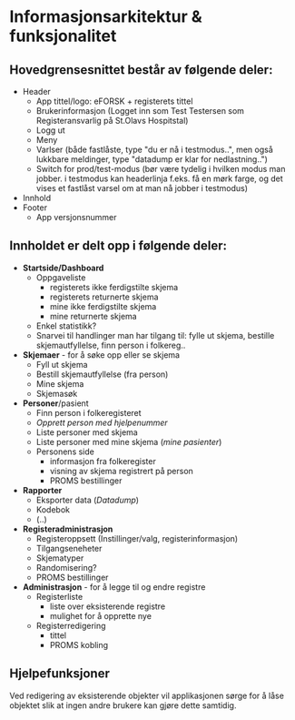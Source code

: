 # Informasjonsarkitektur & funksjonalitet

## Hovedgrensesnittet består av følgende deler:

* Header
  * App tittel/logo: eFORSK + registerets tittel
  * Brukerinformasjon (Logget inn som  Test Testersen som Registeransvarlig på St.Olavs Hospitstal)
  * Logg ut
  * Meny
  * Varlser (både fastlåste, type "du er nå i testmodus..", men også lukkbare meldinger, type "datadump er klar for nedlastning..")
  * Switch for prod/test-modus (bør være tydelig i hvilken modus man jobber. i testmodus kan headerlinja f.eks. få en mørk farge, og  det vises et fastlåst varsel om at man nå jobber i testmodus)
* Innhold
* Footer
  * App versjonsnummer

## Innholdet er delt opp i følgende deler:

* **Startside/Dashboard** 
	* Oppgaveliste
		* registerets ikke ferdigstilte skjema
		* registerets returnerte skjema
		* mine ikke ferdigstilte skjema
		* mine returnerte skjema
	* Enkel statistikk?
	* Snarvei til handlinger man har tilgang til: fylle ut skjema, bestille skjemautfyllelse, finn person i folkereg..
* **Skjemaer** - for å søke opp eller se skjema
	* Fyll ut skjema
	* Bestill skjemautfyllelse (fra person)
	* Mine skjema
	* Skjemasøk
* **Personer**/pasient 
	* Finn person i folkeregisteret
	* *Opprett person med hjelpenummer*
	* Liste personer med skjema 
	* Liste personer med mine skjema  (*mine pasienter*)
	* Personens side
		* informasjon fra folkeregister
		* visning av skjema registrert på person
		* PROMS bestillinger
* **Rapporter**
	* Eksporter data (*Datadump*)
	* Kodebok
	* (..)
* **Registeradministrasjon** 
	* Registeroppsett (Instillinger/valg, registerinformasjon)
	* Tilgangseneheter
	* Skjematyper
	* Randomisering?
	* PROMS bestillinger
* **Administrasjon** - for å legge til og endre registre
	* Registerliste
		* liste over eksisterende registre
		* mulighet for å opprette nye
 	* Registerredigering
		* tittel
		* PROMS kobling


## Hjelpefunksjoner

Ved redigering av eksisterende objekter vil applikasjonen sørge for å låse objektet slik at ingen andre brukere kan gjøre dette samtidig.
